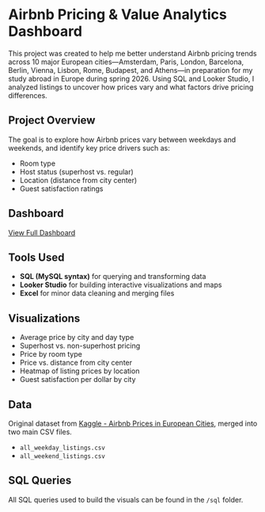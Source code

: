 # Airbnb Pricing & Value Analytics Dashboard

This project was created to help me better understand Airbnb pricing trends across 10 major European cities—Amsterdam, Paris, London, Barcelona, Berlin, Vienna, Lisbon, Rome, Budapest, and Athens—in preparation for my study abroad in Europe during spring 2026. Using SQL and Looker Studio, I analyzed listings to uncover how prices vary and what factors drive pricing differences.

##  Project Overview
The goal is to explore how Airbnb prices vary between weekdays and weekends, and identify key price drivers such as:
- Room type
- Host status (superhost vs. regular)
- Location (distance from city center)
- Guest satisfaction ratings

##  Dashboard
[View Full Dashboard](https://lookerstudio.google.com/s/gEqa_sKLDwU)

##  Tools Used
- **SQL (MySQL syntax)** for querying and transforming data
- **Looker Studio** for building interactive visualizations and maps
- **Excel** for minor data cleaning and merging files

##  Visualizations
- Average price by city and day type
- Superhost vs. non-superhost pricing
- Price by room type
- Price vs. distance from city center
- Heatmap of listing prices by location
- Guest satisfaction per dollar by city

##  Data
Original dataset from [Kaggle - Airbnb Prices in European Cities](https://www.kaggle.com/datasets/thedevastator/airbnb-prices-in-european-cities), merged into two main CSV files.
- `all_weekday_listings.csv`
- `all_weekend_listings.csv`

##  SQL Queries
All SQL queries used to build the visuals can be found in the `/sql` folder.

